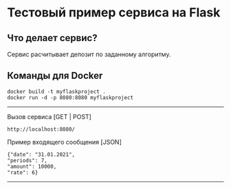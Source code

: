 # Тестовый пример сервиса на Flask

## Что делает сервис?

Сервис расчитывает депозит по заданному алгоритму.

## Команды для Docker
```
docker build -t myflaskproject .
docker run -d -p 8080:8080 myflaskproject
```
---
Вызов сервиса [GET | POST]

```
http://localhost:8080/
```

Пример входящего сообщения [JSON]

```
{"date": "31.01.2021",
"periods": 7,
"amount": 10000,
"rate": 6}
```
---